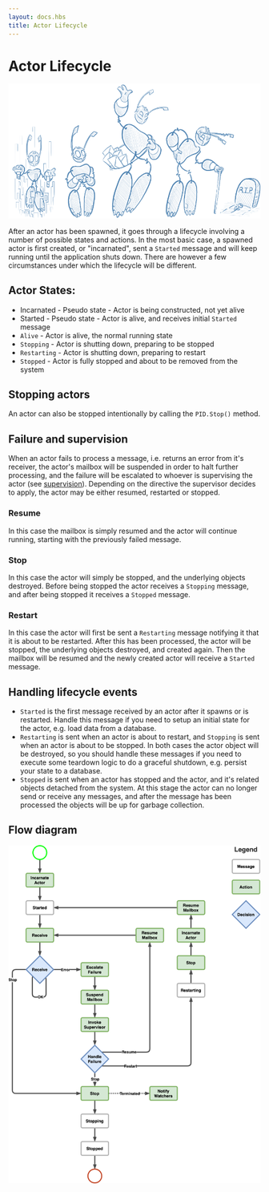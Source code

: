 ```yaml
---
layout: docs.hbs
title: Actor Lifecycle
---
```


# Actor Lifecycle

![actor lifecycle](images/LifeCycle-blue.png)

<!-- Todo: Document which system messages can be handled by an actor. Started/Stopping/Restarting... -->

After an actor has been spawned, it goes through a lifecycle involving a number of possible states and actions. In the most basic case, a spawned actor is first created, or "incarnated", sent a `Started` message and will keep running until the application shuts down. There are however a few circumstances under which the lifecycle will be different.

## Actor States:

- Incarnated - Pseudo state - Actor is being constructed, not yet alive
- Started - Pseudo state - Actor is alive, and receives initial `Started` message
- `Alive` - Actor is alive, the normal running state
- `Stopping` - Actor is shutting down, preparing to be stopped
- `Restarting` - Actor is shutting down, preparing to restart
- `Stopped` - Actor is fully stopped and about to be removed from the system

## Stopping actors

An actor can also be stopped intentionally by calling the `PID.Stop()` method.

## Failure and supervision

When an actor fails to process a message, i.e. returns an error from it's receiver, the actor's mailbox will be suspended in order to halt further processing, and the failure will be escalated to whoever is supervising the actor (see [supervision](Supervision)). Depending on the directive the supervisor decides to apply, the actor may be either resumed, restarted or stopped.

### Resume

In this case the mailbox is simply resumed and the actor will continue running, starting with the previously failed message.

### Stop

In this case the actor will simply be stopped, and the underlying objects destroyed. Before being stopped the actor receives a `Stopping` message, and after being stopped it receives a `Stopped` message.

### Restart

In this case the actor will first be sent a `Restarting` message notifying it that it is about to be restarted. After this has been processed, the actor will be stopped, the underlying objects destroyed, and created again. Then the mailbox will be resumed and the newly created actor will receive a `Started` message.

## Handling lifecycle events

- `Started` is the first message received by an actor after it spawns or is restarted. Handle this message if you need to setup an initial state for the actor, e.g. load data from a database.
- `Restarting` is sent when an actor is about to restart, and `Stopping` is sent when an actor is about to be stopped. In both cases the actor object will be destroyed, so you should handle these messages if you need to execute some teardown logic to do a graceful shutdown, e.g. persist your state to a database.
- `Stopped` is sent when an actor has stopped and the actor, and it's related objects detached from the system. At this stage the actor can no longer send or receive any messages, and after the message has been processed the objects will be up for garbage collection.

## Flow diagram

![flow diagram](images/actorlifecycle.png)
